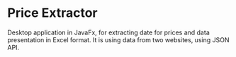 # Price Extractor

Desktop application in JavaFx, for extracting date for prices and data presentation in Excel format. 
It is using data from two websites, using JSON API. 
 
